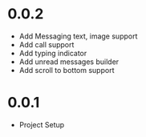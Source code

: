 # 0.0.2

* Add Messaging text, image support
* Add call support
* Add typing indicator
* Add unread messages builder
* Add scroll to bottom support

# 0.0.1

* Project Setup